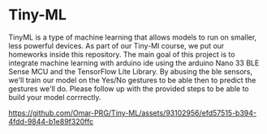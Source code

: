 # Tiny-ML
TinyML is a type of machine learning that allows models to run on smaller, less powerful devices. As part of our Tiny-Ml course,  we put our homeworks inside this repository. 
The main goal of this project is to integrate machine learning with arduino ide using the arduino Nano 33 BLE Sense MCU and the TensorFlow Lite Library. By abusing the ble sensors, we'll train our model on the Yes/No gestures to be able then to predict the gestures we'll do. Please follow up with the provided steps to be able to build your model corrrectly.



https://github.com/Omar-PRG/Tiny-ML/assets/93102956/efd57515-b394-4fdd-9844-b1e89f320ffc

